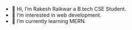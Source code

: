 - 👋 Hi, I’m Rakesh Raikwar a B.tech CSE Student.
- 👀 I’m interested in web development.
- 🌱 I’m currently learning MERN.

